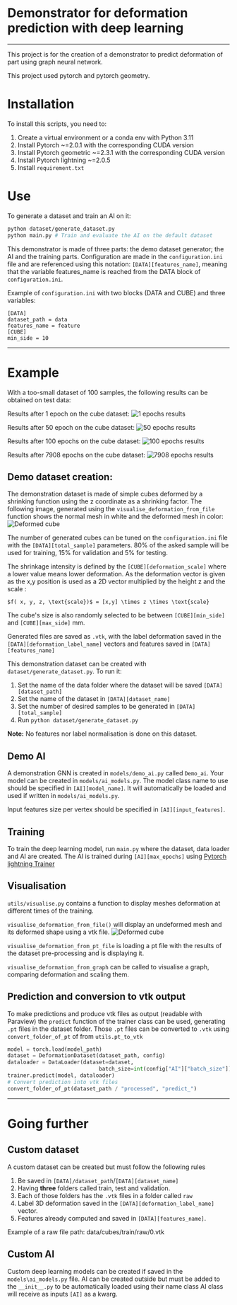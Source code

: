 # Demonstrator for deformation prediction with deep learning

----

This project is for the creation of a demonstrator to predict deformation of part using graph neural network.

This project used pytorch and pytorch geometry.


# Installation
To install this scripts, you need to:
1. Create a virtual environment or a conda env with Python 3.11
2. Install Pytorch ~=2.0.1 with the corresponding CUDA version
3. Install Pytorch geometric ~=2.3.1 with the corresponding CUDA version
4. Install Pytorch lightning ~=2.0.5
5. Install `requirement.txt`

# Use
To generate a dataset and train an AI on it:
```bash
python dataset/generate_dataset.py
python main.py # Train and evaluate the AI on the default dataset
```

This demonstrator is made of three parts: the demo dataset generator; the AI and the training parts.
Configuration are made in the `configuration.ini` file and are referenced using this notation:
`[DATA][features_name]`, meaning that the variable features_name is reached from the DATA block of `configuration.ini`.

Example of `configuration.ini` with two blocks (DATA and CUBE) and three variables:

```
[DATA]
dataset_path = data
features_name = feature
[CUBE]
min_side = 10
```
----
# Example

With a too-small dataset of 100 samples, the following results can be obtained on test data:

Results after 1 epoch on the cube dataset:
![1 epochs results](imgs/results1epochs.JPG "1 epochs results")

Results after 50 epoch on the cube dataset:
![50 epochs results](imgs/results50epochs.JPG "50 epochs results")

Results after 100 epochs on the cube dataset:
![100 epochs results](imgs/results100epochs.JPG "100 epochs results")

Results after 7908 epochs on the cube dataset:
![7908 epochs results](imgs/results7908epochs.JPG "7908 epochs results")


## Demo dataset creation:
The demonstration dataset is made of simple cubes deformed by a shrinking function using the z coordinate as a shrinking
factor.
The following image, generated using the `visualise_deformation_from_file` function shows the normal mesh in white and
the deformed mesh in color:
![Deformed cube](imgs/generated_deformation.jpg "Deformed cube")

The number of generated cubes can be tuned on the `configuration.ini` file with the 
`[DATA][total_sample]` parameters. 
80% of the asked sample will be used for training, 15% for validation and 5% for testing.

The shrinkage intensity is defined by the `[CUBE][deformation_scale]` where a lower value means lower deformation.
As the deformation vector is given as the x,y position is used as a 2D vector multiplied by the height z and the scale :

`$f( x, y, z, \text{scale})$ = [x,y] \times z \times \text{scale}`

The cube's size is also randomly selected to be between `[CUBE][min_side]` and `[CUBE][max_side]` mm.

Generated files are saved as `.vtk`, with the label deformation saved in the `[DATA][deformation_label_name]` vectors 
and features saved in `[DATA][features_name]`


This demonstration dataset can be created with `dataset/generate_dataset.py`. 
To run it:
1. Set the name of the data folder where the dataset will be saved `[DATA][dataset_path]`
2. Set the name of the dataset in `[DATA][dataset_name]`
3. Set the number of desired samples to be generated in `[DATA][total_sample]`
4. Run `python dataset/generate_dataset.py`


**Note:** No features nor label normalisation is done on this dataset.

## Demo AI

A demonstration GNN is created in `models/demo_ai.py` called `Demo_ai`.
Your model can be created in `models/ai_models.py`.
The model class name to use should be specified in `[AI][model_name]`.
It will automatically be loaded and used if written in `models/ai_models.py`.

Input features size per vertex should be specified in `[AI][input_features]`.

## Training

To train the deep learning model, run `main.py` where the dataset, data loader and AI are created.
The AI is trained during `[AI][max_epochs]` using [Pytorch lightning Trainer](https://lightning.ai/docs/pytorch/stable/common/trainer.html)

## Visualisation

`utils/visualise.py` contains a function to display meshes deformation at different times of the training.

`visualise_deformation_from_file()` will display an undeformed mesh and its deformed shape using a vtk file.
![Deformed cube](imgs/generated_deformation.jpg "Deformed cube")

`visualise_deformation_from_pt_file` is loading a pt file with the results of the dataset pre-processing and is displaying it.

`visualise_deformation_from_graph` can be called to visualise a graph, comparing deformation and scaling them.


## Prediction and conversion to vtk output

To make predictions and produce vtk files as output (readable with Paraview) the `predict` function of the trainer
class can be used, generating `.pt` files in the dataset folder.
Those `.pt` files can be converted to `.vtk` using `convert_folder_of_pt` of from `utils.pt_to_vtk`


```python
model = torch.load(model_path)
dataset = DeformationDataset(dataset_path, config)
dataloader = DataLoader(dataset=dataset,
                             batch_size=int(config["AI"]["batch_size"]))
trainer.predict(model, dataloader)
# Convert prediction into vtk files
convert_folder_of_pt(dataset_path / "processed", "predict_")
```

----
# Going further

## Custom dataset

A custom dataset can be created but must follow the following rules
1. Be saved in `[DATA]/dataset_path`/`[DATA][dataset_name]`
2. Having **three** folders called train, test and validation.
3. Each of those folders has the `.vtk` files in a folder called `raw`
4. Label 3D deformation saved in the `[DATA][deformation_label_name]` vector.
5. Features already computed and saved in `[DATA][features_name]`.

Example of a raw file path: data/cubes/train/raw/0.vtk

## Custom AI

Custom deep learning models can be created if saved in the `models\ai_models.py` file.
AI can be created outside but must be added to the `__init__.py` to be automatically loaded using their name class
AI class will receive as inputs `[AI]` as a kwarg.

